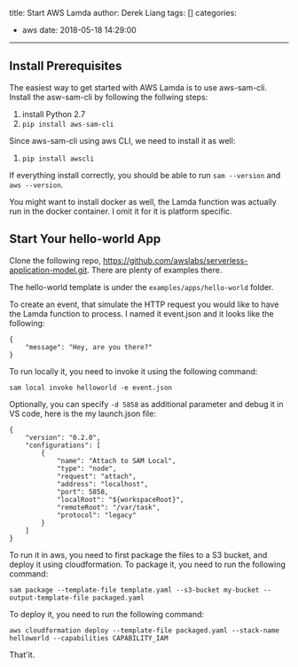 title: Start AWS Lamda
author: Derek Liang
tags: []
categories:
  - aws
date: 2018-05-18 14:29:00
---
## Install Prerequisites
The easiest way to get started with AWS Lamda is to use aws-sam-cli. Install the asw-sam-cli by following the follwing steps:

1. install Python 2.7
2. `pip install aws-sam-cli`

Since aws-sam-cli using aws CLI, we need to install it as well:

1) `pip install awscli`

If everything install correctly, you should be able to run `sam --version` and `aws --version`.

You might want to install docker as well, the Lamda function was actually run in the docker container. I omit it for it is platform specific.

## Start Your hello-world App
Clone the following repo, https://github.com/awslabs/serverless-application-model.git. There are plenty of examples there. 

The hello-world template is under the `examples/apps/hello-world` folder. 

To create an event, that simulate the HTTP request you would like to have the Lamda function to process. I named it event.json and it looks like the following:

```
{
    "message": "Hey, are you there?"
}
```
To run locally it, you need to invoke it using the following command:
```
sam local invoke helloworld -e event.json
```

Optionally, you can specify `-d 5858` as additional parameter and debug it in VS code, here is the my launch.json file:
```
{
    "version": "0.2.0",
    "configurations": [
        {
            "name": "Attach to SAM Local",
            "type": "node",
            "request": "attach",
            "address": "localhost",
            "port": 5858,
            "localRoot": "${workspaceRoot}",
            "remoteRoot": "/var/task",
            "protocol": "legacy"
        }
    ]
}
```

To run it in aws, you need to first package the files to a S3 bucket, and deploy it using cloudformation. To package it, you need to run the following command:

```
sam package --template-file template.yaml --s3-bucket my-bucket --output-template-file packaged.yaml
```

To deploy it, you need to run the following command:
```
aws cloudformation deploy --template-file packaged.yaml --stack-name helloworld --capabilities CAPABILITY_IAM
```

That'it.